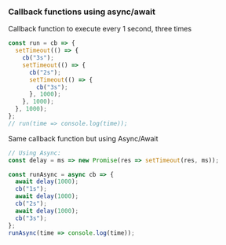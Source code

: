 ### Callback functions using async/await

Callback function to execute every 1 second, three times

```ts
const run = cb => {
  setTimeout(() => {
    cb("3s");
    setTimeout(() => {
      cb("2s");
      setTimeout(() => {
        cb("3s");
      }, 1000);
    }, 1000);
  }, 1000);
};
// run(time => console.log(time));
```

Same callback function but using Async/Await

```ts
// Using Async:
const delay = ms => new Promise(res => setTimeout(res, ms));

const runAsync = async cb => {
  await delay(1000);
  cb("1s");
  await delay(1000);
  cb("2s");
  await delay(1000);
  cb("3s");
};
runAsync(time => console.log(time));
```
